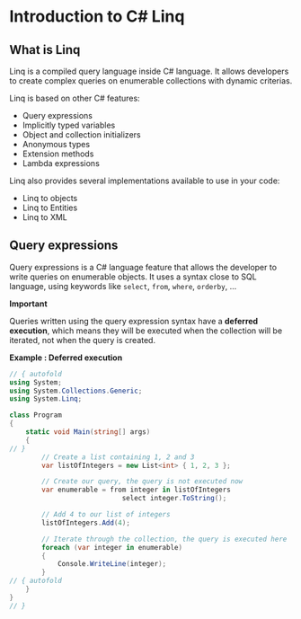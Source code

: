 # Introduction to C# Linq

## What is Linq

Linq is a compiled query language inside C# language. It allows developers to create complex queries on enumerable collections with dynamic criterias.

Linq is based on other C# features:
* Query expressions
* Implicitly typed variables
* Object and collection initializers
* Anonymous types
* Extension methods
* Lambda expressions

Linq also provides several implementations available to use in your code:
* Linq to objects
* Linq to Entities
* Linq to XML

## Query expressions

Query expressions is a C# language feature that allows the developer to write queries on enumerable objects.
It uses a syntax close to SQL language, using keywords like `select`, `from`, `where`, `orderby`, ...

**Important**

Queries written using the query expression syntax have a **deferred execution**, which means they will be executed when the collection will be iterated, not when the query is created.

**Example : Deferred execution**
```C# runnable
// { autofold 
using System;
using System.Collections.Generic;
using System.Linq;

class Program
{
    static void Main(string[] args)
    {
// }
        // Create a list containing 1, 2 and 3
        var listOfIntegers = new List<int> { 1, 2, 3 };

        // Create our query, the query is not executed now
        var enumerable = from integer in listOfIntegers
                            select integer.ToString();

        // Add 4 to our list of integers
        listOfIntegers.Add(4);

        // Iterate through the collection, the query is executed here
        foreach (var integer in enumerable)
        {
            Console.WriteLine(integer);
        }
// { autofold 
    }
}
// }
```
